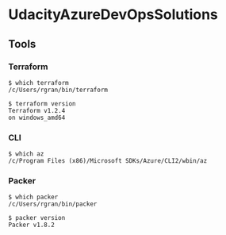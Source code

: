# UdacityAzureDevOpsSolutions

## Tools

### Terraform

```
$ which terraform
/c/Users/rgran/bin/terraform

$ terraform version
Terraform v1.2.4
on windows_amd64
```

### CLI

```
$ which az
/c/Program Files (x86)/Microsoft SDKs/Azure/CLI2/wbin/az
```

### Packer

```
$ which packer
/c/Users/rgran/bin/packer

$ packer version
Packer v1.8.2

```

